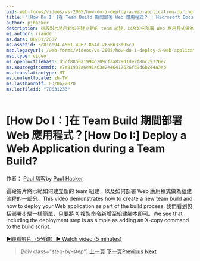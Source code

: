 ```yaml
---
uid: web-forms/videos/vs-2005/how-do-i-deploy-a-web-application-during-a-team-build
title: '[How Do I：]在 Team Build 期間部署 Web 應用程式？ | Microsoft Docs'
author: pjhacker
description: 這段影片將示範如何建立新的 team 組建，以及如何部署 Web 應用程式做為組建流程的一部分。 我們會看到包含 deploym 。
ms.author: riande
ms.date: 08/01/2007
ms.assetid: 3c81ee94-4561-4267-864d-2656b33d95c9
msc.legacyurl: /web-forms/videos/vs-2005/how-do-i-deploy-a-web-application-during-a-team-build
msc.type: video
ms.openlocfilehash: d5cf8850a1994d209cfaa829d1de2f8bc79776e7
ms.sourcegitcommit: e7e91932a6e91a63e2e46417626f39d6b244a3ab
ms.translationtype: MT
ms.contentlocale: zh-TW
ms.lasthandoff: 03/06/2020
ms.locfileid: "78631233"
---
```

# <a name="how-do-i-deploy-a-web-application-during-a-team-build"></a><span data-ttu-id="dd591-105">[How Do I：]在 Team Build 期間部署 Web 應用程式？</span><span class="sxs-lookup"><span data-stu-id="dd591-105">[How Do I:] Deploy a Web Application during a Team Build?</span></span>

<span data-ttu-id="dd591-106">作者： [Paul 駭客](https://github.com/pjhacker)</span><span class="sxs-lookup"><span data-stu-id="dd591-106">by [Paul Hacker](https://github.com/pjhacker)</span></span>

<span data-ttu-id="dd591-107">這段影片將示範如何建立新的 team 組建，以及如何部署 Web 應用程式做為組建流程的一部分。</span><span class="sxs-lookup"><span data-stu-id="dd591-107">This video demonstrates how to create a new team build and how to deploy your Web application as part of the build process.</span></span> <span data-ttu-id="dd591-108">我們看到包括部署步驟一樣簡單，只要將 X 複製命令新增至組建腳本即可。</span><span class="sxs-lookup"><span data-stu-id="dd591-108">We see that including the deployment step is as simple as adding an X-copy command to the build script.</span></span>

[<span data-ttu-id="dd591-109">&#9654;觀看影片（5分鐘）</span><span class="sxs-lookup"><span data-stu-id="dd591-109">&#9654; Watch video (5 minutes)</span></span>](https://channel9.msdn.com/Blogs/ASP-NET-Site-Videos/how-do-i-deploy-a-web-application-during-a-team-build)

> [!div class="step-by-step"]
> <span data-ttu-id="dd591-110">[上一頁](how-do-i-automate-testing-using-team-build.md)
> [下一頁](how-do-i-run-unit-tests-against-a-deployed-database.md)</span><span class="sxs-lookup"><span data-stu-id="dd591-110">[Previous](how-do-i-automate-testing-using-team-build.md)
[Next](how-do-i-run-unit-tests-against-a-deployed-database.md)</span></span>
